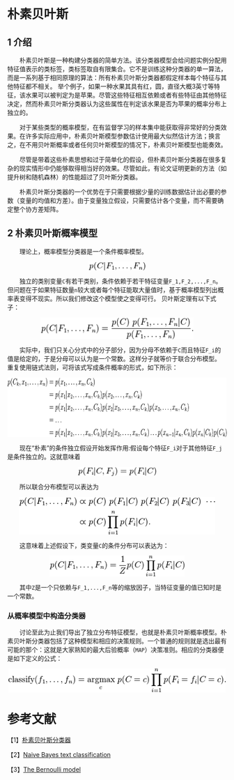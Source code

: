 # 朴素贝叶斯

## 1 介绍

&emsp;&emsp;朴素贝叶斯是一种构建分类器的简单方法。该分类器模型会给问题实例分配用特征值表示的类标签，类标签取自有限集合。它不是训练这种分类器的单一算法，而是一系列基于相同原理的算法：所有朴素贝叶斯分类器都假定样本每个特征与其他特征都不相关。
举个例子，如果一种水果其具有红，圆，直径大概3英寸等特征，该水果可以被判定为是苹果。尽管这些特征相互依赖或者有些特征由其他特征决定，然而朴素贝叶斯分类器认为这些属性在判定该水果是否为苹果的概率分布上独立的。

&emsp;&emsp;对于某些类型的概率模型，在有监督学习的样本集中能获取得非常好的分类效果。在许多实际应用中，朴素贝叶斯模型参数估计使用最大似然估计方法；换言之，在不用贝叶斯概率或者任何贝叶斯模型的情况下，朴素贝叶斯模型也能奏效。

&emsp;&emsp;尽管是带着这些朴素思想和过于简单化的假设，但朴素贝叶斯分类器在很多复杂的现实情形中仍能够取得相当好的效果。尽管如此，有论文证明更新的方法（如提升树和随机森林）的性能超过了贝叶斯分类器。

&emsp;&emsp;朴素贝叶斯分类器的一个优势在于只需要根据少量的训练数据估计出必要的参数（变量的均值和方差）。由于变量独立假设，只需要估计各个变量，而不需要确定整个协方差矩阵。

## 2 朴素贝叶斯概率模型

&emsp;&emsp;理论上，概率模型分类器是一个条件概率模型。

<div  align="center"><img src="imgs/1.1.png" width = "130" height = "20" alt="1.1" align="center" /></div>

&emsp;&emsp;独立的类别变量`C`有若干类别，条件依赖于若干特征变量`F_1,F_2,...,F_n`。但问题在于如果特征数量`n`较大或者每个特征能取大量值时，基于概率模型列出概率表变得不现实。所以我们修改这个模型使之变得可行。 贝叶斯定理有以下式子：

<div  align="center"><img src="imgs/1.2.png" width = "350" height = "50" alt="1.2" align="center" /></div>

&emsp;&emsp;实际中，我们只关心分式中的分子部分，因为分母不依赖于`C`而且特征`F_i`的值是给定的，于是分母可以认为是一个常数。这样分子就等价于联合分布模型。
重复使用链式法则，可将该式写成条件概率的形式，如下所示：

<div  align="center"><img src="imgs/1.3.png" width = "765" height = "137" alt="1.3" align="center" /></div>

&emsp;&emsp;现在“朴素”的条件独立假设开始发挥作用:假设每个特征`F_i`对于其他特征`F_j`是条件独立的。这就意味着

<div  align="center"><img src="imgs/1.4.png" width = "180" height = "21" alt="1.4" align="center" /></div>

&emsp;&emsp;所以联合分布模型可以表达为

<div  align="center"><img src="imgs/1.5.png" width = "450" height = "87" alt="1.5" align="center" /></div>

&emsp;&emsp;这意味着上述假设下，类变量`C`的条件分布可以表达为：

<div  align="center"><img src="imgs/1.6.png" width = "310" height = "48" alt="1.6" align="center" /></div>

&emsp;&emsp;其中`Z`是一个只依赖与`F_1,...,F_n`等的缩放因子，当特征变量的值已知时是一个常数。

### 从概率模型中构造分类器

&emsp;&emsp;讨论至此为止我们导出了独立分布特征模型，也就是朴素贝叶斯概率模型。朴素贝叶斯分类器包括了这种模型和相应的决策规则。一个普通的规则就是选出最有可能的那个：这就是大家熟知的最大后验概率（`MAP`）决策准则。相应的分类器便是如下定义的公式：

<div  align="center"><img src="imgs/1.7.png" width = "500" height = "55" alt="1.7" align="center" /></div>


# 参考文献

【1】[朴素贝叶斯分类器](https://zh.wikipedia.org/wiki/%E6%9C%B4%E7%B4%A0%E8%B4%9D%E5%8F%B6%E6%96%AF%E5%88%86%E7%B1%BB%E5%99%A8)

【2】[Naive Bayes text classification](http://nlp.stanford.edu/IR-book/html/htmledition/naive-bayes-text-classification-1.html)

【3】[The Bernoulli model](http://nlp.stanford.edu/IR-book/html/htmledition/the-bernoulli-model-1.html)
